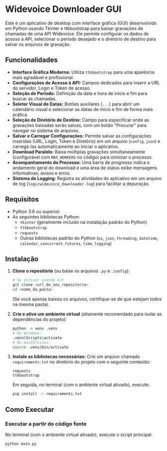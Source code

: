 # Widevoice Downloader GUI

Este é um aplicativo de desktop com interface gráfica (GUI) desenvolvido em Python usando Tkinter e ttkbootstrap para baixar gravações de chamadas de uma API Widevoice. Ele permite configurar os dados de acesso à API, selecionar o período desejado e o diretório de destino para salvar os arquivos de gravação.

## Funcionalidades

* **Interface Gráfica Moderna:** Utiliza `ttkbootstrap` para uma aparência mais agradável e profissional.
* **Configurações de Acesso à API:** Campos dedicados para inserir a URL do servidor, Login e Token de acesso.
* **Seleção de Período:** Definição da data e hora de início e fim para buscar as chamadas.
* **Seletor Visual de Datas:** Botões auxiliares (`...`) para abrir um calendário visual e selecionar as datas de início e fim de forma mais prática.
* **Seleção de Diretório de Destino:** Campo para especificar onde as gravações baixadas serão salvas, com um botão "Procurar" para navegar no sistema de arquivos.
* **Salvar e Carregar Configurações:** Permite salvar as configurações inseridas (URL, Login, Token e Diretório) em um arquivo (`config.json`) e carregá-las automaticamente ao iniciar o aplicativo.
* **Download Paralelo:** Baixa múltiplas gravações simultaneamente (configurável com `MAX_WORKERS` no código) para otimizar o processo.
* **Acompanhamento do Processo:** Uma barra de progresso indica o andamento geral do download e uma área de status exibe mensagens informativas, avisos e erros.
* **Sistema de Logging:** Registra as atividades do aplicativo em um arquivo de log (`logs/widevoice_downloader.log`) para facilitar a depuração.

## Requisitos

* Python 3.6 ou superior.
* As seguintes bibliotecas Python:
    * `tkinter` (geralmente incluído na instalação padrão do Python)
    * `ttkbootstrap`
    * `requests`
    * Outras bibliotecas padrão do Python (`os`, `json`, `threading`, `datetime`, `calendar`, `concurrent.futures`, `time`, `logging`)

## Instalação

1.  **Clone o repositório** (ou baixe os arquivos `.py` e `.config`):
    ```bash
    # Se estiver usando Git
    git clone <url_do_seu_repositorio>
    cd <nome_da_pasta>
    ```
    (Se você apenas baixou os arquivos, certifique-se de que estejam todos na mesma pasta).

2.  **Crie e ative um ambiente virtual** (altamente recomendado para isolar as dependências do projeto):
    ```bash
    python -m venv .venv
    # No Windows:
    .venv\Scripts\activate
    # No macOS/Linux:
    source .venv/bin/activate
    ```

3.  **Instale as bibliotecas necessárias:**
    Crie um arquivo chamado `requirements.txt` no diretório do projeto com o seguinte conteúdo:
    ```
    requests
    ttkbootstrap
    ```
    Em seguida, no terminal (com o ambiente virtual ativado), execute:
    ```bash
    pip install -r requirements.txt
    ```

## Como Executar

### Executar a partir do código fonte

No terminal (com o ambiente virtual ativado), execute o script principal:

```bash
python main.py
